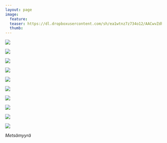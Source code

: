 ```yaml
---
layout: page
image:
  feature:
  teaser: https://dl.dropboxusercontent.com/sh/ea1wtnz7z734o12/AACwvZdhxORVawCY7DAMUz1xa/luontokuvat/kes%C3%A4/4/DS22635-245px.jpg
  thumb:
---
```


[![](https://dl.dropboxusercontent.com/sh/ea1wtnz7z734o12/AAD8yCk5qRnkbzYez1QV7JP-a/luontokuvat/kes%C3%A4/4/DS22460-800px.jpg)](https://dl.dropboxusercontent.com/sh/ea1wtnz7z734o12/AACrt_9f0XUoMiQQ5K5fefAQa/luontokuvat/kes%C3%A4/4/DS22460.jpg)

[![](https://dl.dropboxusercontent.com/sh/ea1wtnz7z734o12/AABjwy1wfZOygnb4Vn6jgKWea/luontokuvat/kes%C3%A4/4/DS22410-800px.jpg)](https://dl.dropboxusercontent.com/sh/ea1wtnz7z734o12/AADzHbkbKPypph2dK_J623Q_a/luontokuvat/kes%C3%A4/4/DS22410.jpg)

[![](https://dl.dropboxusercontent.com/sh/ea1wtnz7z734o12/AACw2XoWqtXRUZVeT90TSf__a/luontokuvat/kes%C3%A4/4/DS22498-800px.jpg)](https://dl.dropboxusercontent.com/sh/ea1wtnz7z734o12/AADLzuHriDhIh7rEmrVedmEMa/luontokuvat/kes%C3%A4/4/DS22498.jpg)

[![](https://dl.dropboxusercontent.com/sh/ea1wtnz7z734o12/AABRzBmH4XcSP4ZSiHtMlzt0a/luontokuvat/kes%C3%A4/4/DS22574-800px.jpg)](https://dl.dropboxusercontent.com/sh/ea1wtnz7z734o12/AADhDGzPOBHaerarDq4J1ek7a/luontokuvat/kes%C3%A4/4/DS22574.jpg)

[![](https://dl.dropboxusercontent.com/sh/ea1wtnz7z734o12/AAADoc55FE15ZhY9agNLwVn7a/luontokuvat/kes%C3%A4/4/DS22595-800px.jpg)](https://dl.dropboxusercontent.com/sh/ea1wtnz7z734o12/AAB8Wa86u5r3P3XdGC2uduwTa/luontokuvat/kes%C3%A4/4/DS22595.jpg)

[![](https://dl.dropboxusercontent.com/sh/ea1wtnz7z734o12/AAABxb4TFs_KscAYxAAHmVUMa/luontokuvat/kes%C3%A4/4/DS22629-800px.jpg)](https://dl.dropboxusercontent.com/sh/ea1wtnz7z734o12/AAD054atoIFdPkV_DLuzMCFva/luontokuvat/kes%C3%A4/4/DS22629.jpg)

[![](https://dl.dropboxusercontent.com/sh/ea1wtnz7z734o12/AAB0wGD34RJljdZxpvfULyk5a/luontokuvat/kes%C3%A4/4/DS22630-800px.jpg)](https://dl.dropboxusercontent.com/sh/ea1wtnz7z734o12/AACRMfGgqD78jDbBFPlEfam9a/luontokuvat/kes%C3%A4/4/DS22630.jpg)

[![](https://dl.dropboxusercontent.com/sh/ea1wtnz7z734o12/AAA_DyYylJXZ0RNHhsr46Uxva/luontokuvat/kes%C3%A4/4/DS22644-800px.jpg)](https://dl.dropboxusercontent.com/sh/ea1wtnz7z734o12/AADBS7tGoFO7t6P5f1ZUDk5Na/luontokuvat/kes%C3%A4/4/DS22644.jpg)

[![](https://dl.dropboxusercontent.com/sh/ea1wtnz7z734o12/AAAsSgh3OtK0_fM6S8ca4umSa/luontokuvat/kes%C3%A4/4/DS22635-800px.jpg)](https://dl.dropboxusercontent.com/sh/ea1wtnz7z734o12/AADho0iMZrCAKupy5lzoEqCla/luontokuvat/kes%C3%A4/4/DS22635.jpg)

[![](https://dl.dropboxusercontent.com/sh/ea1wtnz7z734o12/AAA97Y32n3qZwbEa2Vrxtje3a/luontokuvat/kes%C3%A4/4/DS22634-800px.jpg)](https://dl.dropboxusercontent.com/sh/ea1wtnz7z734o12/AABANHs2MQr4nr8lrWZ35iLya/luontokuvat/kes%C3%A4/4/DS22634.jpg)

*Metsämyyrä*
